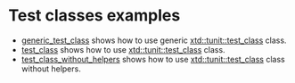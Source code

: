 # Test classes examples

* [generic_test_class](generic_test_class/README.md) shows how to use generic [xtd::tunit::test_class](https://codedocs.xyz/gammasoft71/xtd/classxtd_1_1tunit_1_1test__class.html) class.
* [test_class](test_class/README.md) shows how to use [xtd::tunit::test_class](https://codedocs.xyz/gammasoft71/xtd/classxtd_1_1tunit_1_1test__class.html) class.
* [test_class_without_helpers](test_class_without_helpers/README.md) shows how to use [xtd::tunit::test_class](https://codedocs.xyz/gammasoft71/xtd/classxtd_1_1tunit_1_1test__class.html) class without helpers.
